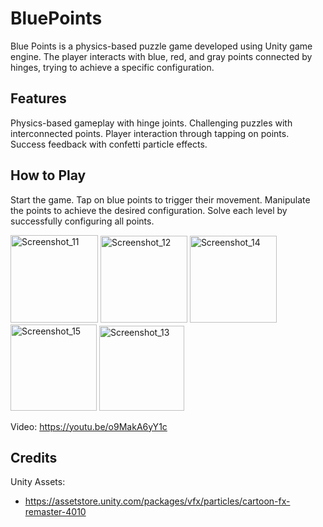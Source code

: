 # BluePoints

Blue Points is a physics-based puzzle game developed using Unity game engine. The player interacts with blue, red, and gray points connected by hinges, trying to achieve a specific configuration.

## Features

Physics-based gameplay with hinge joints.
Challenging puzzles with interconnected points.
Player interaction through tapping on points.
Success feedback with confetti particle effects.

## How to Play

Start the game.
Tap on blue points to trigger their movement.
Manipulate the points to achieve the desired configuration.
Solve each level by successfully configuring all points.

<img width="140" alt="Screenshot_11" src="https://github.com/melisboyaci/BluePoints/assets/139956767/91f8eae9-0713-40dd-90cd-17a3f33a6379">
<img width="139" alt="Screenshot_12" src="https://github.com/melisboyaci/BluePoints/assets/139956767/ea3bf182-d2d1-4af7-9466-5397f3c0761a">
<img width="139" alt="Screenshot_14" src="https://github.com/melisboyaci/BluePoints/assets/139956767/f69318b1-691e-42ce-9b5f-63811eb558e2">
<img width="138" alt="Screenshot_15" src="https://github.com/melisboyaci/BluePoints/assets/139956767/6632d127-f5b6-41fe-878c-2f7f63ccdee1">
<img width="136" alt="Screenshot_13" src="https://github.com/melisboyaci/BluePoints/assets/139956767/c453ec0c-131a-4102-b565-0788a6045c0c">

Video: https://youtu.be/o9MakA6yY1c

## Credits
Unity Assets:
- https://assetstore.unity.com/packages/vfx/particles/cartoon-fx-remaster-4010


